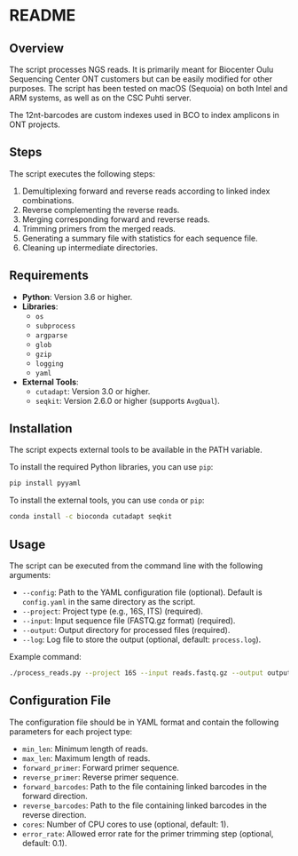 # README

## Overview
The script processes NGS reads. It is primarily meant for Biocenter Oulu Sequencing Center ONT customers but can be easily modified for other purposes. The script has been tested on macOS (Sequoia) on both Intel and ARM systems, as well as on the CSC Puhti server.

The 12nt-barcodes are custom indexes used in BCO to index amplicons in ONT projects.

## Steps
The script executes the following steps:
1. Demultiplexing forward and reverse reads according to linked index combinations.
2. Reverse complementing the reverse reads.
3. Merging corresponding forward and reverse reads.
4. Trimming primers from the merged reads.
5. Generating a summary file with statistics for each sequence file.
6. Cleaning up intermediate directories.

## Requirements
- **Python**: Version 3.6 or higher.
- **Libraries**:
  - `os`
  - `subprocess`
  - `argparse`
  - `glob`
  - `gzip`
  - `logging`
  - `yaml`
- **External Tools**:
  - `cutadapt`: Version 3.0 or higher.
  - `seqkit`: Version 2.6.0 or higher (supports `AvgQual`).

## Installation
The script expects external tools to be available in the PATH variable.

To install the required Python libraries, you can use `pip`:
```bash
pip install pyyaml
```

To install the external tools, you can use `conda` or `pip`:
```bash
conda install -c bioconda cutadapt seqkit
```

## Usage
The script can be executed from the command line with the following arguments:
- `--config`: Path to the YAML configuration file (optional). Default is `config.yaml` in the same directory as the script.
- `--project`: Project type (e.g., 16S, ITS) (required).
- `--input`: Input sequence file (FASTQ.gz format) (required).
- `--output`: Output directory for processed files (required).
- `--log`: Log file to store the output (optional, default: `process.log`).

Example command:
```bash
./process_reads.py --project 16S --input reads.fastq.gz --output output_dir
```

## Configuration File
The configuration file should be in YAML format and contain the following parameters for each project type:
- `min_len`: Minimum length of reads.
- `max_len`: Maximum length of reads.
- `forward_primer`: Forward primer sequence.
- `reverse_primer`: Reverse primer sequence.
- `forward_barcodes`: Path to the file containing linked barcodes in the forward direction.
- `reverse_barcodes`: Path to the file containing linked barcodes in the reverse direction.
- `cores`: Number of CPU cores to use (optional, default: 1).
- `error_rate`: Allowed error rate for the primer trimming step (optional, default: 0.1).
```
